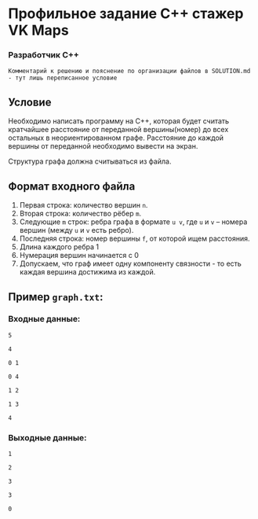# Профильное задание C++ стажер VK Maps

### Разработчик С++

`Комментарий к решению и пояснение по организации файлов в SOLUTION.md - тут лишь переписанное условие`

## Условие

Необходимо написать программу на C++, которая будет считать кратчайшее расстояние от переданной вершины(номер) до всех остальных в неориентированном графе. Расстояние до каждой вершины от переданной необходимо вывести на экран.

Структура графа должна считываться из файла.

## Формат входного файла

1. Первая строка: количество вершин `n`.
2. Вторая строка: количество рёбер `m`.
3. Следующие `m` строк: ребра графа в формате `u v`, где `u` и `v` – номера вершин (между `u` и `v` есть ребро).
4. Последняя строка: номер вершины `f`, от которой ищем расстояния.
5. Длина каждого ребра 1
6. Нумерация вершин начинается с 0
7. Допускаем, что граф имеет одну компоненту связности - то есть каждая вершина достижима из каждой.

## Пример `graph.txt`:

### Входные данные:

`5`

`4`

`0 1`

`0 4`

`1 2`

`1 3`

`4`

### Выходные данные:

`1`

`2`

`3`

`3`

`0`
